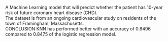 A Machine Learning model that will predict whether the patient has 10-year risk of future coronary heart disease
(CHD).
<br>
The dataset is from an ongoing cardiovascular study on residents of the town of Framingham, Massachusetts.
<br>
CONCLUSION
KNN has performed better with an accuracy of 0.8496 compared to 0.8475 of the logistic regression model.
